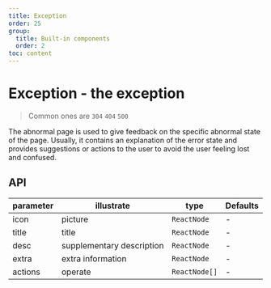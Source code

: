 ```yaml
---
title: Exception
order: 25
group:
  title: Built-in components
  order: 2
toc: content
---
```


# Exception - the exception

> Common ones are `304` `404` `500`

The abnormal page is used to give feedback on the specific abnormal state of the page. Usually, it contains an explanation of the error state and provides suggestions or actions to the user to avoid the user feeling lost and confused.

## API

| parameter | illustrate                | type          | Defaults |
| --------- | ------------------------- | ------------- | -------- |
| icon      | picture                   | `ReactNode`   | -        |
| title     | title                     | `ReactNode`   | -        |
| desc      | supplementary description | `ReactNode`   | -        |
| extra     | extra information         | `ReactNode`   | -        |
| actions   | operate                   | `ReactNode[]` | -        |
